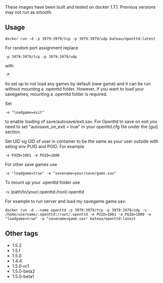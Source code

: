 These images have been built and tested on docker 1.7.1. Previous versions may not run as smooth.

## Usage ##

    docker run -d -p 3979:3979/tcp -p 3979:3979/udp bateau/openttd:latest

For random port assignment replace

    -p 3979:3979/tcp -p 3979:3979/udp

with 

    -P

Its set up to not load any games by default (new game) and it can be run without mounting a .openttd folder. 
However, if you want to load your savegames, mounting a .openttd folder is required.

Set 

    -e "loadgame=exit" 

to enable loading of save/autosave/exit.sav.
For Openttd to save on exit you need to set "autosave_on_exit = true" in your openttd.cfg file under the [gui] section.

Set UID og GID of user in container to be the same as your user outside with seting env PUID and PGID.
For example

    -e PUID=1001 -e PGID=1000

For other save games use 

    -e "loadgame=true" -e "savename=your/save/game.sav"

To mount up your .openttd folder use 

   -v /path/to/your/.openttd:/root/.openttd

For example to run server and load my savegame game.sav:

    docker run -d --name openttd -p 3979:3979/tcp -p 3979:3979/udp -v /home/username/.openttd:/root/.openttd -e PUID=1001 -e PGID=1000 -e "loadgame=true" -e "savename=game.sav" bateau/openttd:latest

## Other tags ##
   * 1.5.2
   * 1.5.1
   * 1.5.0
   * 1.4.4
   * 1.5.0-rc1
   * 1.5.0-beta2
   * 1.5.0-beta1
